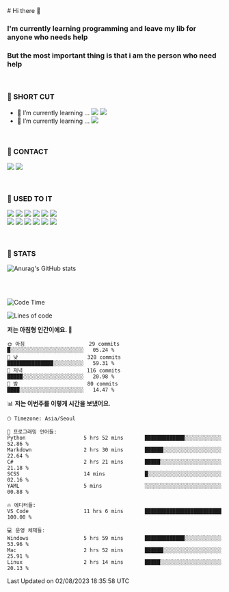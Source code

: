 <div>
# Hi there 👋

### I'm currently learning programming and leave my lib for anyone who needs help
### But the most important thing is that i am the person who need help

<br>

### 🚀 SHORT CUT

- 🔭 I’m currently learning ... <img src="https://img.shields.io/badge/Python-3776AB?style=plastic&logo=Python&logoColor=white"> <img src="https://img.shields.io/badge/C-A8B9CC?style=plastic&logo=C&logoColor=white">
- 🌱 I’m currently learning ... <img src="https://img.shields.io/badge/Tensorflow-FF6F00?style=plastic&logo=TensorFlow&logoColor=white">

<br>

### 📧 CONTACT
<a href="https://www.instagram.com/das_fef" target="_blank"><img src="https://img.shields.io/badge/Instagram-E4405F?style=plastic&logo=Instagram&logoColor=white"></a>
<img src="https://img.shields.io/badge/mealhouse3377@gmail.com-EA4335?style=plastic&logo=Gmail&logoColor=white">

<br>

### 📖 USED TO IT

<img src="https://img.shields.io/badge/Python-3776AB?style=plastic&logo=Python&logoColor=white"> <img src="https://img.shields.io/badge/C-A8B9CC?style=plastic&logo=C&logoColor=white"> <img src="https://img.shields.io/badge/Java-007396?style=plastic&logo=OpenJDK&logoColor=white"> <img src="https://img.shields.io/badge/Django-092E20?style=plastic&logo=Django&logoColor=white"> <img src="https://img.shields.io/badge/Tensorflow-FF6F00?style=plastic&logo=TensorFlow&logoColor=white"> <img src="https://img.shields.io/badge/R-276DC3?style=plastic&logo=R&logoColor=white"><br> 
<img src="https://img.shields.io/badge/MySql-4479A1?style=plastic&logo=MySql&logoColor=white"> <img src="https://img.shields.io/badge/MariaDB-003545?style=plastic&logo=MariaDB&logoColor=white"> <img src="https://img.shields.io/badge/Oracle-F80000?style=plastic&logo=Oracle&logoColor=white"> <img src="https://img.shields.io/badge/Jupyter-F37626?style=plastic&logo=Jupyter&logoColor=white"> <img src="https://img.shields.io/badge/Qt-41CD52?style=plastic&logo=Qt&logoColor=white"> <img src="https://img.shields.io/badge/SQLite-003B57?style=plastic&logo=SQLite&logoColor=white">

<br>

### 🔢 STATS
![Anurag's GitHub stats](https://github-readme-stats.vercel.app/api?username=dasfef&show_icons=true&theme=great-gatsby)

</div>

<br>
<br>

<!--START_SECTION:waka-->
![Code Time](http://img.shields.io/badge/Code%20Time-292%20hrs%2050%20mins-blue)

![Lines of code](https://img.shields.io/badge/%EC%A0%80%EB%8A%94%20%EC%97%AC%ED%83%9C%EA%B9%8C%EC%A7%80%20-8.3%20million%20%EC%A4%84%EC%9D%98%20%EC%BD%94%EB%93%9C%EB%A5%BC%20%EC%9E%91%EC%84%B1%ED%96%88%EC%96%B4%EC%9A%94.-blue)

**저는 아침형 인간이에요. 🐤** 

```text
🌞 아침                     29 commits          █░░░░░░░░░░░░░░░░░░░░░░░░   05.24 % 
🌆 낮　                     328 commits         ███████████████░░░░░░░░░░   59.31 % 
🌃 저녁                     116 commits         █████░░░░░░░░░░░░░░░░░░░░   20.98 % 
🌙 밤　                     80 commits          ████░░░░░░░░░░░░░░░░░░░░░   14.47 % 
```


📊 **저는 이번주를 이렇게 시간을 보냈어요.** 

```text
🕑︎ Timezone: Asia/Seoul

💬 프로그래밍 언어들: 
Python                   5 hrs 52 mins       █████████████░░░░░░░░░░░░   52.86 % 
Markdown                 2 hrs 30 mins       ██████░░░░░░░░░░░░░░░░░░░   22.64 % 
C#                       2 hrs 21 mins       █████░░░░░░░░░░░░░░░░░░░░   21.18 % 
SCSS                     14 mins             █░░░░░░░░░░░░░░░░░░░░░░░░   02.16 % 
YAML                     5 mins              ░░░░░░░░░░░░░░░░░░░░░░░░░   00.88 % 

🔥 에디터들: 
VS Code                  11 hrs 6 mins       █████████████████████████   100.00 % 

💻 운영 체제들: 
Windows                  5 hrs 59 mins       █████████████░░░░░░░░░░░░   53.96 % 
Mac                      2 hrs 52 mins       ██████░░░░░░░░░░░░░░░░░░░   25.91 % 
Linux                    2 hrs 14 mins       █████░░░░░░░░░░░░░░░░░░░░   20.13 % 
```


 Last Updated on 02/08/2023 18:35:58 UTC
<!--END_SECTION:waka-->
